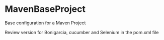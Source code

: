 # MavenBaseProject
Base configuration for a Maven Project

Review version for Bonigarcia, cucumber and Selenium in the pom.xml file
